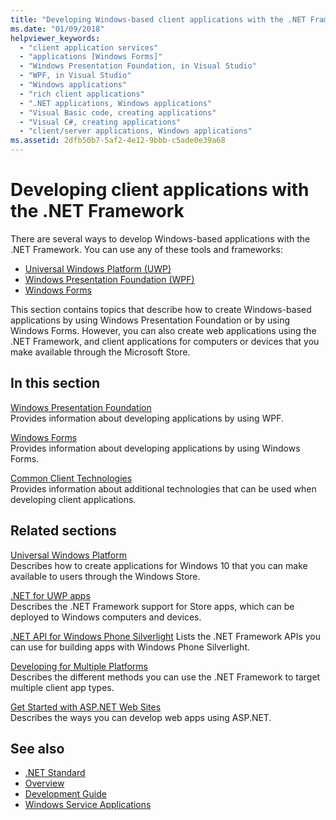 ```yaml
---
title: "Developing Windows-based client applications with the .NET Framework"
ms.date: "01/09/2018"
helpviewer_keywords: 
  - "client application services"
  - "applications [Windows Forms]"
  - "Windows Presentation Foundation, in Visual Studio"
  - "WPF, in Visual Studio"
  - "Windows applications"
  - "rich client applications"
  - ".NET applications, Windows applications"
  - "Visual Basic code, creating applications"
  - "Visual C#, creating applications"
  - "client/server applications, Windows applications"
ms.assetid: 2dfb50b7-5af2-4e12-9bbb-c5ade0e39a68
---
```

# Developing client applications with the .NET Framework

There are several ways to develop Windows-based applications with the .NET Framework. You can use any of these tools and frameworks: 

- [Universal Windows Platform (UWP)](https://developer.microsoft.com/windows/apps)
- [Windows Presentation Foundation (WPF)](./wpf/index.md)
- [Windows Forms](./winforms/index.md)

This section contains topics that describe how to create Windows-based applications by using Windows Presentation Foundation or by using Windows Forms. However, you can also create web applications using the .NET Framework, and client applications for computers or devices that you make available through the Microsoft Store.
 
## In this section

[Windows Presentation Foundation](./wpf/index.md)  
Provides information about developing applications by using WPF.

[Windows Forms](./winforms/index.md)  
Provides information about developing applications by using Windows Forms.

[Common Client Technologies](./common-client-technologies/index.md)  
Provides information about additional technologies that can be used when developing client applications.

## Related sections

[Universal Windows Platform](https://developer.microsoft.com/windows/apps)  
Describes how to create applications for Windows 10 that you can make available to users through the Windows Store.

[.NET for UWP apps](https://msdn.microsoft.com/library/windows/apps/mt185501.aspx)  
Describes the .NET Framework support for Store apps, which can be deployed to Windows computers and devices.

[.NET API for Windows Phone Silverlight](https://docs.microsoft.com/previous-versions/windows/apps/jj207211\(v=vs.105\))  
Lists the .NET Framework APIs you can use for building apps with Windows Phone Silverlight.
  
[Developing for Multiple Platforms](../standard/cross-platform/index.md)  
Describes the different methods you can use the .NET Framework to target multiple client app types.

[Get Started with ASP.NET Web Sites](https://www.asp.net/get-started/websites)  
Describes the ways you can develop web apps using ASP.NET.

## See also

- [.NET Standard](../standard/net-standard.md)
- [Overview](./get-started/overview.md)
- [Development Guide](./development-guide.md)
- [Windows Service Applications](./windows-services/index.md)
